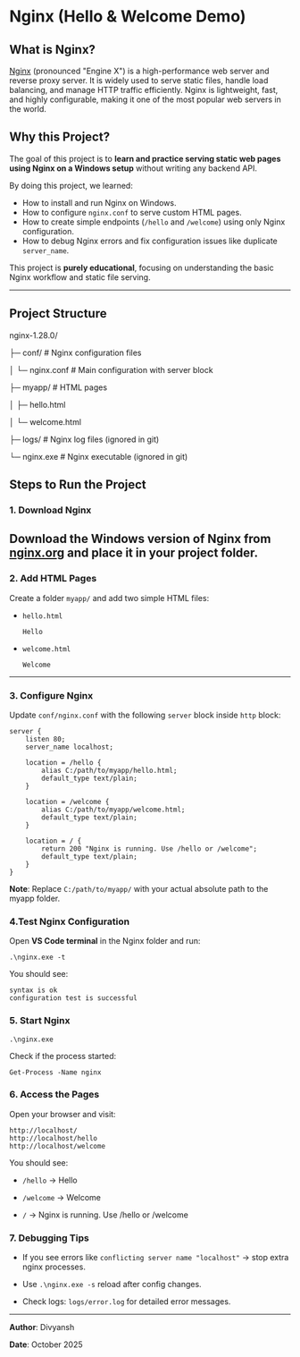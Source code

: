 # Nginx (Hello & Welcome Demo)

## What is Nginx?

[Nginx](https://www.nginx.com/) (pronounced "Engine X") is a high-performance web server and reverse proxy server. It is widely used to serve static files, handle load balancing, and manage HTTP traffic efficiently. Nginx is lightweight, fast, and highly configurable, making it one of the most popular web servers in the world.

## Why this Project?

The goal of this project is to **learn and practice serving static web pages using Nginx on a Windows setup** without writing any backend API.  

By doing this project, we learned:

* How to install and run Nginx on Windows.  
* How to configure `nginx.conf` to serve custom HTML pages.  
* How to create simple endpoints (`/hello` and `/welcome`) using only Nginx configuration.  
* How to debug Nginx errors and fix configuration issues like duplicate `server_name`.  

This project is **purely educational**, focusing on understanding the basic Nginx workflow and static file serving.

---

## Project Structure

nginx-1.28.0/

├─ conf/ # Nginx configuration files

│ └─ nginx.conf # Main configuration with server block

├─ myapp/ # HTML pages

│ ├─ hello.html

│ └─ welcome.html

├─ logs/ # Nginx log files (ignored in git)

└─ nginx.exe # Nginx executable (ignored in git)


## Steps to Run the Project

### 1. Download Nginx
Download the **Windows version of Nginx** from [nginx.org](https://nginx.org/en/download.html) and place it in your project folder.
 ---
 
### 2. Add HTML Pages
Create a folder `myapp/` and add two simple HTML files:
* `hello.html`  

  ```
  Hello
  ```
* `welcome.html`

    ```
    Welcome
    ```
---

### 3. Configure Nginx
Update `conf/nginx.conf` with the following `server` block inside `http` block:
```
server {
    listen 80;
    server_name localhost;

    location = /hello {
        alias C:/path/to/myapp/hello.html;
        default_type text/plain;
    }

    location = /welcome {
        alias C:/path/to/myapp/welcome.html;
        default_type text/plain;
    }

    location = / {
        return 200 "Nginx is running. Use /hello or /welcome";
        default_type text/plain;
    }
}

```
**Note**: Replace `C:/path/to/myapp/` with your actual absolute path to the myapp folder.



### 4.Test Nginx Configuration
Open **VS Code terminal** in the Nginx folder and run:
```
.\nginx.exe -t

```
You should see:
```
syntax is ok
configuration test is successful

```

### 5. Start Nginx
```
.\nginx.exe

```
Check if the process started:
```
Get-Process -Name nginx

```

### 6. Access the Pages
Open your browser and visit:
```
http://localhost/
http://localhost/hello
http://localhost/welcome
```
You should see:

* `/hello` → Hello

* `/welcome` → Welcome

* `/` → Nginx is running. Use /hello or /welcome

### 7. Debugging Tips
* If you see errors like `conflicting server name "localhost"` → stop extra nginx processes.

* Use `.\nginx.exe -s` reload after config changes.

* Check logs: `logs/error.log` for detailed error messages. 

---

**Author**: Divyansh

**Date**: October 2025
